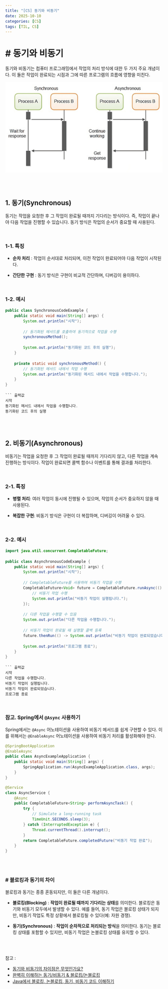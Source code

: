 ```yaml
---
title: "[CS] 동기와 비동기"
date: 2025-10-10
categories: [CS]
tags: [TIL, CS]
---
```


# # 동기와 비동기

동기와 비동기는 컴퓨터 프로그래밍에서 작업의 처리 방식에 대한 두 가지 주요 개념이다. 이 둘은 작업이 완료되는 시점과 그에 따른 프로그램의 흐름에 영향을 미친다.

![img](/assets/img/til/cs/synchronous.png)

<br /><br />

## 1. 동기(Synchronous)

동기는 작업을 요청한 후 그 작업이 완료될 때까지 기다리는 방식이다. 즉, 작업이 끝나야 다음 작업을 진행할 수 있습니다. 동기 방식은 작업의 순서가 중요할 때 사용된다.

<br />

### 1-1. 특징

- **순차 처리** : 작업이 순서대로 처리되며, 이전 작업이 완료되어야 다음 작업이 시작된다.

- **간단한 구현** : 동기 방식은 구현이 비교적 간단하며, 디버깅이 용이하다.

<br />

### 1-2. 예시

```java
public class SynchronousCodeExample {
    public static void main(String[] args) {
        System.out.println("시작");

        // 동기화된 메서드를 호출하여 동기적으로 작업을 수행
        synchronousMethod();

        System.out.println("동기화된 코드 후의 실행");
    }

    private static void synchronousMethod() {
        // 동기화된 메서드 내에서 작업 수행
        System.out.println("동기화된 메서드 내에서 작업을 수행합니다.");
    }
}

``` 출력값
시작
동기화된 메서드 내에서 작업을 수행합니다.
동기화된 코드 후의 실행
```

<br /><br />

## 2. 비동기(Asynchronous)

비동기는 작업을 요청한 후 그 작업이 완료될 때까지 기다리지 않고, 다른 작업을 계속 진행하는 방식이다. 작업이 완료되면 콜백 함수나 이벤트를 통해 결과를 처리한다.

<br />

### 2-1. 특징

- **병렬 처리**: 여러 작업이 동시에 진행될 수 있으며, 작업의 순서가 중요하지 않을 때 사용된다.

- **복잡한 구현**: 비동기 방식은 구현이 더 복잡하며, 디버깅이 어려울 수 있다.

<br />

### 2-2. 예시

```java
import java.util.concurrent.CompletableFuture;

public class AsynchronousCodeExample {
    public static void main(String[] args) {
        System.out.println("시작");

        // CompletableFuture를 사용하여 비동기 작업을 수행
        CompletableFuture<Void> future = CompletableFuture.runAsync(() -> {
            // 비동기 작업 수행
            System.out.println("비동기 작업이 실행됩니다.");
        });

        // 다른 작업을 수행할 수 있음
        System.out.println("다른 작업을 수행합니다.");

        // 비동기 작업이 완료될 때 실행할 콜백 등록
        future.thenRun(() -> System.out.println("비동기 작업이 완료되었습니다."));

        System.out.println("프로그램 종료");
    }
}

``` 출력값
시작
다른 작업을 수행합니다.
비동기 작업이 실행됩니다.
비동기 작업이 완료되었습니다.
프로그램 종료
```

<br />

### 참고. Spring에서 `@Async` 사용하기

Spring에서는 `@Async` 어노테이션을 사용하여 비동기 메서드를 쉽게 구현할 수 있다. 이를 위해서는 `@EnableAsync` 어노테이션을 사용하여 비동기 처리를 활성화해야 한다.

```java
@SpringBootApplication
@EnableAsync
public class AsyncExampleApplication {
    public static void main(String[] args) {
        SpringApplication.run(AsyncExampleApplication.class, args);
    }
}
```

```java
@Service
class AsyncService {
    @Async
    public CompletableFuture<String> performAsyncTask() {
        try {
            // Simulate a long-running task
            TimeUnit.SECONDS.sleep(3);
        } catch (InterruptedException e) {
            Thread.currentThread().interrupt();
        }
        return CompletableFuture.completedFuture("비동기 작업 완료");
    }
}
```

<br /><br />

### # 블로킹과 동기의 차이

블로킹과 동기는 종종 혼동되지만, 이 둘은 다른 개념이다.

- **블로킹(Blocking)** : **작업이 완료될 때까지 기다리는 상태**를 의미한다. 블로킹은 동기와 비동기 모두에서 발생할 수 있다. 예를 들어, 동기 작업은 블로킹 상태가 되지만, 비동기 작업도 특정 상황에서 블로킹될 수 있다(예: 자원 경쟁).

- **동기(Synchronous)** : **작업이 순차적으로 처리되는 방식**을 의미한다. 동기는 블로킹 상태를 포함할 수 있지만, 비동기 작업은 논블로킹 상태를 유지할 수 있다.

<br /><br />


참고 : 
- [동기와 비동기의 차이점은 무엇인가요?](https://www.maeil-mail.kr/question/77)
- [완벽히 이해하는 동기/비동기 & 블로킹/논블로킹](https://inpa.tistory.com/entry/%F0%9F%91%A9%E2%80%8D%F0%9F%92%BB-%EB%8F%99%EA%B8%B0%EB%B9%84%EB%8F%99%EA%B8%B0-%EB%B8%94%EB%A1%9C%ED%82%B9%EB%85%BC%EB%B8%94%EB%A1%9C%ED%82%B9-%EA%B0%9C%EB%85%90-%EC%A0%95%EB%A6%AC)
- [Java에서 블로킹, 논블로킹, 동기, 비동기 코드 이해하기](https://alstjr706.tistory.com/372)